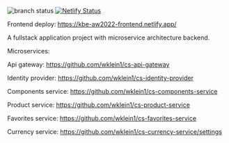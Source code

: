 ![branch status](https://github.com/kbe-aw2022/frontend/actions/workflows/main.yml/badge.svg?branch=KA-13-add-hardware-components-view )   [![Netlify Status](https://api.netlify.com/api/v1/badges/eb3694d7-ca06-47ef-9401-c41cf0cfb9d5/deploy-status)](https://app.netlify.com/sites/kbe-aw2022-frontend/deploys)

Frontend deploy: https://kbe-aw2022-frontend.netlify.app/

A fullstack application project with microservice architecture backend.

Microservices:

Api gateway: https://github.com/wklein1/cs-api-gateway

Identity provider: https://github.com/wklein1/cs-identity-provider

Components service: https://github.com/wklein1/cs-components-service

Product service: https://github.com/wklein1/cs-product-service

Favorites service: https://github.com/wklein1/cs-favorites-service

Currency service: https://github.com/wklein1/cs-currency-service/settings
